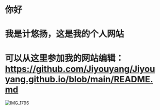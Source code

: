 # 你好
# 我是计悠扬，这是我的个人网站
# 可以从这里参加我的网站编辑：https://github.com/Jiyouyang/Jiyouyang.github.io/blob/main/README.md
![IMG_1796](https://github.com/Jiyouyang/Jiyouyang.github.io/assets/126579891/68647c29-3229-4f9b-915c-0b699062dd46)
